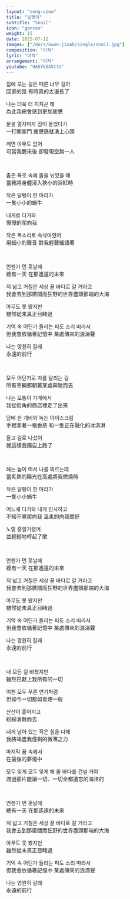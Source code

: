 ```yaml
---
layout: "song-view"
title: "달팽이"
subtitle: "Snail"
icon: "genres"
weight: 15
date: 2025-07-12
images: ["/docs/kwon-jinah/single/snail.jpg"]
composition: "이적"
lyric: "이적"
arrangement: "이적"
youtube: "HASYkDA5ttU"
---
```


집에 오는 길은 때론 너무 길어  
回家的路 有時真的太漫長了  

나는 더욱 더 지치곤 해  
為此我總會感到更加疲憊  

문을 열자마자 잠이 들었다가  
一打開家門 疲憊感就湧上心頭  

깨면 아무도 없어  
可當我醒來後 卻發現空無一人  

<br>

좁은 욕조 속에 몸을 뉘었을 때  
當我將身體浸入狹小的浴缸時  

작은 달팽이 한 마리가  
一隻小小的蝸牛  

내게로 다가와  
慢慢的爬向我  

작은 목소리로 속삭여줬어  
用細小的聲音 對我輕聲細語著  

<br>

언젠가 먼 훗날에  
總有一天 在那遙遠的未來  

저 넓고 거칠은 세상 끝 바다로 갈 거라고  
我會去到那廣闊而狂野的世界盡頭那端的大海  

아무도 못 봤지만  
雖然從未真正目睹過  

기억 속 어딘가 들리는 파도 소리 따라서  
但我會依循著記憶中 某處傳來的浪濤聲  

나는 영원히 갈래  
永遠的前行  

<br>

모두 어딘가로 차를 달리는 길  
所有車輛都朝著某處奔馳而去  

나는 모퉁이 가게에서  
我從街角的商店裡走了出來  

담배 한 개비와 녹는 아이스크림  
手裡拿著一根香菸 和一隻正在融化的冰淇淋  

들고 길로 나섰어  
就這樣我獨自上路了  

<br>

해는 높이 떠서 나를 찌르는데  
當炙熱的陽光在高處將我燃燒時  

작은 달팽이 한 마리가  
一隻小小蝸牛  

어느새 다가와 내게 인사하고  
不知不覺爬向我 溫柔的向我問好  

노랠 흥얼거렸어  
並輕輕地哼起了歌  

<br>

언젠가 먼 훗날에  
總有一天 在那遙遠的未來  

저 넓고 거칠은 세상 끝 바다로 갈 거라고  
我會去到那廣闊而狂野的世界盡頭那端的大海  

아무도 못 봤지만  
雖然從未真正目睹過  

기억 속 어딘가 들리는 파도 소리 따라서  
但我會依循著記憶中 某處傳來的浪濤聲  

나는 영원히 갈래  
永遠的前行  

<br>

내 모든 걸 바쳤지만  
雖然已獻上我所有的一切  

이젠 모두 푸른 연기처럼  
但如今一切都如青煙一般  

산산이 흩어지고  
紛紛消散而去  

내게 남아 있는 작은 힘을 다해  
我將竭盡我僅剩的微薄之力  

마지막 꿈 속에서  
在最後的夢境中  

모두 잊게 모두 잊게 해 줄 바다를 건널 거야  
渡過那片能讓一切、一切全都遺忘的海洋的  

<br>

언젠가 먼 훗날에  
總有一天 在那遙遠的未來  

저 넓고 거칠은 세상 끝 바다로 갈 거라고  
我會去到那廣闊而狂野的世界盡頭那端的大海  

아무도 못 봤지만  
雖然從未真正目睹過  

기억 속 어딘가 들리는 파도 소리 따라서  
但我會依循著記憶中 某處傳來的浪濤聲  

나는 영원히 갈래  
永遠的前行  
